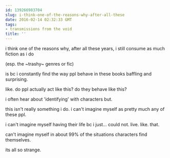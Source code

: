 ```yaml
---
id: 139266983704
slug: i-think-one-of-the-reasons-why-after-all-these
date: 2016-02-14 02:32:33 GMT
tags:
- transmissions from the void
title: ''
---
```


i think one of the reasons why, after all these years, i still consume as much fiction as i do

(esp. the ~trashy~ genres or fic)

is bc i constantly find the way ppl behave in these books baffling and surprising.

like. do ppl actually act like this? do they behave like this?

i often hear about 'identifying' with characters but.

this isn't really something i do. i can't imagine myself as pretty much any of these ppl.

i can't imagine myself having their life bc i just... could not. live. like. that.

can't imagine myself in about 99% of the situations characters find themselves.

its all so strange.